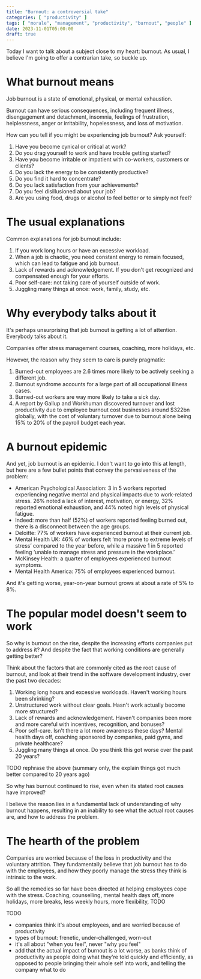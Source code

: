 ```yaml
---
title: "Burnout: a controversial take"
categories: [ "productivity" ]
tags: [ "morale", "management", "productivity", "burnout", "people" ]
date: 2023-11-01T05:00:00
draft: true
---
```


Today I want to talk about a subject close to my heart: burnout. As usual, I believe I'm going to offer a contrarian take, so buckle up.

# What burnout means

Job burnout is a state of emotional, physical, or mental exhaustion.

Burnout can have serious consequences, including frequent illness, disengagement and detachment, insomnia, feelings of frustration, helplessness, anger or irritability, hopelessness, and loss of motivation.

How can you tell if you might be experiencing job burnout? Ask yourself:

1. Have you become cynical or critical at work?
2. Do you drag yourself to work and have trouble getting started?
3. Have you become irritable or impatient with co-workers, customers or clients?
4. Do you lack the energy to be consistently productive?
5. Do you find it hard to concentrate?
6. Do you lack satisfaction from your achievements?
7. Do you feel disillusioned about your job?
8. Are you using food, drugs or alcohol to feel better or to simply not feel?

# The usual explanations

Common explanations for job burnout include:

1. If you work long hours or have an excessive workload.
2. When a job is chaotic, you need constant energy to remain focused, which can lead to fatigue and job burnout.
3. Lack of rewards and acknowledgement. If you don't get recognized and compensated enough for your efforts. 
4. Poor self-care: not taking care of yourself outside of work.
5. Juggling many things at once: work, family, study, etc.

# Why everybody talks about it

It's perhaps unsurprising that job burnout is getting a lot of attention. Everybody talks about it.

Companies offer stress management courses, coaching, more holidays, etc.

However, the reason why they seem to care is purely pragmatic:

1. Burned-out employees are 2.6 times more likely to be actively seeking a different job.
2. Burnout syndrome accounts for a large part of all occupational illness cases.
3. Burned-out workers are way more likely to take a sick day.
4. A report by Gallup and Workhuman discovered turnover and lost productivity due to employee burnout cost businesses around $322bn globally, with the cost of voluntary turnover due to burnout alone being 15% to 20% of the payroll budget each year.

# A burnout epidemic

And yet, job burnout is an epidemic. I don't want to go into this at length, but here are a few bullet points that convey the pervasiveness of the problem:

- American Psychological Association: 3 in 5 workers reported experiencing negative mental and physical impacts due to work-related stress. 26% noted a lack of interest, motivation, or energy, 32% reported emotional exhaustion, and 44% noted high levels of physical fatigue.
- Indeed: more than half (52%) of workers reported feeling burned out, there is a disconnect between the age groups.
- Deloitte: 77% of workers have experienced burnout at their current job.
- Mental Health UK: 46% of workers felt ‘more prone to extreme levels of stress’ compared to the year before, while a massive 1 in 5 reported feeling ‘unable to manage stress and pressure in the workplace.’
- McKinsey Health: a quarter of employees experienced burnout symptoms.
- Mental Health America: 75% of employees experienced burnout.

And it's getting worse, year-on-year burnout grows at about a rate of 5% to 8%.

# The popular model doesn't seem to work

So why is burnout on the rise, despite the increasing efforts companies put to address it? And despite the fact that working conditions are generally getting better?

Think about the factors that are commonly cited as the root cause of burnout, and look at their trend in the software development industry, over the past two decades:

1. Working long hours and excessive workloads. Haven't working hours been shrinking?
2. Unstructured work without clear goals. Hasn't work actually become more structured?
3. Lack of rewards and acknowledgement. Haven't companies been more and more careful with incentives, recognition, and bonuses? 
4. Poor self-care. Isn't there a lot more awareness these days? Mental health days off, coaching sponsored by companies, paid gyms, and private healthcare? 
5. Juggling many things at once. Do you think this got worse over the past 20 years?

TODO rephrase the above (summary only, the explain things got much better compared to 20 years ago)

So why has burnout continued to rise, even when its stated root causes have improved?

I believe the reason lies in a fundamental lack of understanding of why burnout happens, resulting in an inability to see what the actual root causes are, and how to address the problem.

# The hearth of the problem

Companies are worried because of the loss in productivity and the voluntary attrition. They fundamentally believe that job burnout has to do with the employees, and how they poorly manage the stress they think is intrinsic to the work.

So all the remedies so far have been directed at helping employees cope with the stress. Coaching, counselling, mental health days off, more holidays, more breaks, less weekly hours, more flexibility, TODO

TODO

- companies think it's about employees, and are worried because of productivity
- types of burnout: frenetic, under-challenged, worn-out
- it's all about "when you feel", never "why you feel"
- add that the actual impact of burnout is a lot worse, as banks think of productivity as people doing what they're told quickly and efficiently, as opposed to people bringing their whole self into work, and telling the company what to do